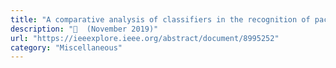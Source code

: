 ```yaml
---
title: "A comparative analysis of classifiers in the recognition of packed executables"
description: "📓  (November 2019)"
url: "https://ieeexplore.ieee.org/abstract/document/8995252"
category: "Miscellaneous"
---
```

